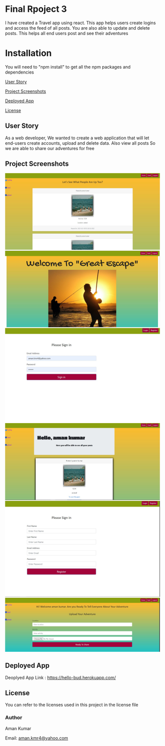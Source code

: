 # Final Rpoject 3
I have created a Travel app using react. This app helps users create logins and access the feed of all posts. You are also able to update and delete posts. This helps all end users post and see their adventures
# Installation
You will need to "npm install" to get all the npm packages and dependencies

[User Story](#User-Story)

[Project Screenshots](#Project-Screenshots)

[Deployed App](#Deployed-App)

[License](#license)

## User Story

As a web developer,
We wanted to create a web application that will let end-users create accounts, upload and delete data. Also view all posts
So we are able to share our adventures for free


## Project Screenshots

![feed](./client/public/assests/feed.jpg)
![landing](./client/public/assests/landing.jpg)
![login](./client/public/assests/login.jpg)
![profile](./client/public/assests/profile.jpg)
![register](./client/public/assests/register.jpg)
![upload](./client/public/assests/upload.jpg)
## Deployed App

Deoplyed App Link : https://hello-bud.herokuapp.com/


## License

You can refer to the licenses used in this project in the license file

### Author

Aman Kumar

Email: aman.kmr4@yahoo.com
